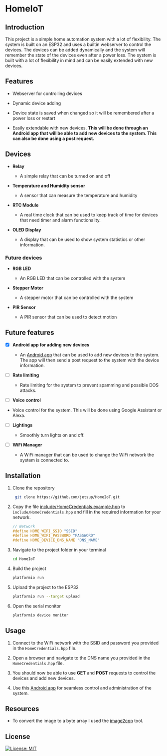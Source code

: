 # HomeIoT

## Introduction

This project is a simple home automation system with a lot of flexibility. The system is built on an ESP32 and uses a builtin webserver to control the devices. The devices can be added dynamically and the system will remember the state of the devices even after a power loss. The system is built with a lot of flexibility in mind and can be easily extended with new devices.

## Features

-   Webserver for controlling devices

-   Dynamic device adding

-   Device state is saved when changed so it will be remembered after a
    power loss or restart

-   Easily extendable with new devices. **This will be done through an Android app that will be able to add new devices to the system. This can also be done using a post request.**

## Devices

-   **Relay**

    -   A simple relay that can be turned on and off

-   **Temperature and Humidity sensor**

    -   A sensor that can measure the temperature and humidity

-   **RTC Module**

    -   A real time clock that can be used to keep track of time for devices that need timer and alarm functionality.

-   **OLED Display**
    -   A display that can be used to show system statistics or other information.

### Future devices

-   **RGB LED**

    -   An RGB LED that can be controlled with the system

-   **Stepper Motor**

    -   A stepper motor that can be controlled with the system

-   **PIR Sensor**
    -   A PIR sensor that can be used to detect motion

## Future features

-   [x] **Android app for adding new devices**

    -   An [Android app](https://github.com/jetsup/Home-IoT-Android.git) that can be used to add new devices to the system. The app will then send a post request to the system with the device information.

-   [ ] **Rate limiting**

    -   Rate limiting for the system to prevent spamming and possible DOS attacks.

-   [ ] **Voice control**

-   Voice control for the system. This will be done using Google Assistant or Alexa.

-   [ ] **Lightings**

    -   Smoothly turn lights on and off.

-   [ ] **WiFi Manager**

    -   A WiFi manager that can be used to change the WiFi network the system is connected to.

## Installation

1. Clone the repository
    ```bash
     git clone https://github.com/jetsup/HomeIoT.git
    ```
2. Copy the file [include/HomeCredentials.example.hpp](include/HomeCredentials.example.hpp) to `include/HomeCredentials.hpp` and fill in the required information for your network.
    ```cpp
    // Network
    #define HOME_WIFI_SSID "SSID"
    #define HOME_WIFI_PASSWORD "PASSWORD"
    #define HOME_DEVICE_DNS_NAME "DNS_NAME"
    ```
3. Navigate to the project folder in your terminal
    ```bash
    cd HomeIoT
    ```
4. Build the project
    ```bash
    platformio run
    ```
5. Upload the project to the ESP32
    ```bash
    platformio run --target upload
    ```
6. Open the serial monitor
    ```bash
    platformio device monitor
    ```

## Usage

1. Connect to the WiFi network with the SSID and password you provided in the `HomeCredentials.hpp` file.

2. Open a browser and navigate to the DNS name you provided in the `HomeCredentials.hpp` file.

3. You should now be able to use **GET** and **POST** requests to control the devices and add new devices.

4. Use this [Android app](https://github.com/jetsup/Home-IoT-Android.git) for seamless control and administration of the system.

## Resources

-   To convert the image to a byte array I used the [image2cpp](https://javl.github.io/image2cpp/) tool.

## License

[![License: MIT](https://img.shields.io/badge/License-MIT-yellow.svg)](https://opensource.org/licenses/MIT)
